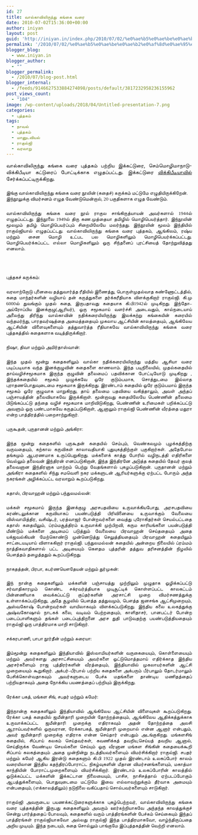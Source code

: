 ```yaml
---
id: 27
title: வால்காவிலிருந்து கங்கை வரை
date: 2010-07-02T15:36:00+00:00
author: iniyan
layout: post
guid: 'http://iniyan.in/index.php/2010/07/02/%e0%ae%b5%e0%ae%be%e0%ae%b2%e0%af%8d%e0%ae%95%e0%ae%be%e0%ae%b5%e0%ae%bf%e0%ae%b2%e0%ae%bf%e0%ae%b0%e0%af%81%e0%ae%a8%e0%af%8d%e0%ae%a4%e0%af%81-%e0%ae%95%e0%ae%99%e0%af%8d%e0%ae%95%e0%af%88-%e0%ae%b5/'
permalink: '/2010/07/02/%e0%ae%b5%e0%ae%be%e0%ae%b2%e0%af%8d%e0%ae%95%e0%ae%be%e0%ae%b5%e0%ae%bf%e0%ae%b2%e0%ae%bf%e0%ae%b0%e0%af%81%e0%ae%a8%e0%af%8d%e0%ae%a4%e0%af%81-%e0%ae%95%e0%ae%99%e0%af%8d%e0%ae%95%e0%af%88-%e0%ae%b5/'
blogger_blog:
  - www.iniyan.in
blogger_author:
  - ""
blogger_permalink:
  - /2010/07/blog-post.html
blogger_internal:
  - /feeds/9146627533884274098/posts/default/3817232958236155962
post_views_count:
  - "104"
image: /wp-content/uploads/2018/04/Untitled-presentation-7.png
categories:
  - புத்தகம்
tags:
  - நாவல்
  - புத்தகம்
  - மானுடவியல்
  - ராகுல்ஜி
  - வரலாறு
---
```

<div dir="ltr" style="text-align: left;">
  <div style="text-align: justify;">
    வால்காவிலிருந்து கங்கை வரை புத்தகம் பற்றிய இக்கட்டுரை,&nbsp;செம்மொழிமாநாடு-விக்கிபீடியா கட்டுரைப் போட்டிக்காக எழுதப்பட்டது. இக்கட்டுரை <a href="http://ta.wikipedia.org/wiki/%E0%AE%B5%E0%AE%BE%E0%AE%B2%E0%AF%8D%E0%AE%95%E0%AE%BE%E0%AE%B5%E0%AE%BF%E0%AE%B2%E0%AE%BF%E0%AE%B0%E0%AF%81%E0%AE%A8%E0%AF%8D%E0%AE%A4%E0%AF%81_%E0%AE%95%E0%AE%99%E0%AF%8D%E0%AE%95%E0%AF%88_%E0%AE%B5%E0%AE%B0%E0%AF%88" target="_blank" rel="noopener noreferrer">விக்கிபீடியாவில் </a>சேர்க்கப்பட்டிருக்கிறது.
  </div>
  
  <h3>
    <span style="font-weight: normal;"><span style="font-family: DejaVu Sans;"><span style="font-size: small;"><span style="font-family: Lohit Tamil;">இங்கு வால்காவிலிருந்து கங்கை வரை நூலின் </span></span></span><span style="font-size: small;"><span style="font-family: Lohit Tamil;">(</span></span><span style="font-family: DejaVu Sans;"><span style="font-size: small;"><span style="font-family: Lohit Tamil;">கதைச்</span></span></span><span style="font-size: small;"><span style="font-family: Lohit Tamil;">) </span></span><span style="font-family: DejaVu Sans;"><span style="font-size: small;"><span style="font-family: Lohit Tamil;">சுருக்கம் மட்டுமே எழுதியிருக்கிறேன்</span></span></span><span style="font-size: small;"><span style="font-family: Lohit Tamil;">. </span></span><span style="font-family: DejaVu Sans;"><span style="font-size: small;"><span style="font-family: Lohit Tamil;">இந்நூலுக்கு விமர்சனம் எழுத வேண்டுமென்றால்</span></span></span><span style="font-size: small;"><span style="font-family: Lohit Tamil;">, 20 </span></span><span style="font-family: DejaVu Sans;"><span style="font-size: small;"><span style="font-family: Lohit Tamil;">பகுதிகளாக எழுத வேண்டும்.</span></span></span></span>
  </h3>
  
  <h3 style="text-align: justify;">
    <span style="font-weight: normal;"><span style="font-family: DejaVu Sans;"><span style="font-size: small;"><span style="font-family: Lohit Tamil;">வால்காவிலிருந்து கங்கை வரை நூல் ராகுல சாங்கிருத்யாயன் அவர்களால் </span></span></span><span style="font-size: small;"><span style="font-family: Lohit Tamil;">1944</span></span><span style="font-family: DejaVu Sans;"><span style="font-size: small;"><span style="font-family: Lohit Tamil;">ல் எழுதப்பட்டது</span></span></span><span style="font-size: small;"><span style="font-family: Lohit Tamil;">. </span></span><span style="font-family: DejaVu Sans;"><span style="font-size: small;"><span style="font-family: Lohit Tamil;">இந்நூலை </span></span></span><span style="font-size: small;"><span style="font-family: Lohit Tamil;">1949</span></span><span style="font-family: DejaVu Sans;"><span style="font-size: small;"><span style="font-family: Lohit Tamil;">ல் திரு கண</span></span></span><span style="font-size: small;"><span style="font-family: Lohit Tamil;">.</span></span><span style="font-family: DejaVu Sans;"><span style="font-size: small;"><span style="font-family: Lohit Tamil;">முத்தையா தமிழில் மொழிபெயர்த்தார்</span></span></span><span style="font-size: small;"><span style="font-family: Lohit Tamil;">. </span></span><span style="font-family: DejaVu Sans;"><span style="font-size: small;"><span style="font-family: Lohit Tamil;">இந்நூலின் மூலமும் தமிழ் மொழிபெயர்ப்பும் சிறையிலேயே மலர்ந்தது</span></span></span><span style="font-size: small;"><span style="font-family: Lohit Tamil;">. </span></span><span style="font-family: DejaVu Sans;"><span style="font-size: small;"><span style="font-family: Lohit Tamil;">இந்நூலின் மூலம் இந்தியில் ராகுல்ஜியால் எழுதப்பட்டது</span></span></span><span style="font-size: small;"><span style="font-family: Lohit Tamil;">. வால்காவிலிருந்து கங்கை வரை புத்தகம்</span></span><span style="font-size: small;"><span style="font-family: Lohit Tamil;">, </span></span><span style="font-family: DejaVu Sans;"><span style="font-size: small;"><span style="font-family: Lohit Tamil;">ஆங்கிலம்</span></span></span><span style="font-size: small;"><span style="font-family: Lohit Tamil;">, </span></span><span style="font-family: DejaVu Sans;"><span style="font-size: small;"><span style="font-family: Lohit Tamil;">ரஷ்ய மற்றும் சைன மொழி உட்பட பல மொழிகளிலும் மொழிபெயர்க்கப்பட்டது</span></span></span><span style="font-size: small;"><span style="font-family: Lohit Tamil;">. </span></span><span style="font-family: DejaVu Sans;"><span style="font-size: small;"><span style="font-family: Lohit Tamil;">மொழிபெயர்க்கப்பட்ட எல்லா மொழிகளிலும் ஒரு சிந்தனைப் புரட்சியைத் தோற்றுவித்தது எனலாம்</span></span></span><span style="font-size: small;"><span style="font-family: Lohit Tamil;">.</span></span></span>
  </h3>
  
  <h3 style="text-align: justify;">
    <span style="font-weight: normal;"><span style="font-size: small;"><span style="font-family: Lohit Tamil;">&nbsp;</span></span></span>
  </h3>
  
  <h3 style="text-align: justify;">
    <span style="font-weight: normal;"><span style="font-family: DejaVu Sans;"><span style="font-size: small;"><span style="font-family: Lohit Tamil;">புத்தகச் சுருக்கம்</span></span></span><span style="font-size: small;"><span style="font-family: Lohit Tamil;">:</span></span></span>
  </h3>
  
  <h3 style="text-align: justify;">
    <span style="font-weight: normal;"><span style="font-family: DejaVu Sans;"><span style="font-size: small;"><span style="font-family: Lohit Tamil;">வரலாற்றோடு புனைவை தத்துவார்த்த ரீதியில் இணைத்து</span></span></span><span style="font-size: small;"><span style="font-family: Lohit Tamil;">, </span></span><span style="font-family: DejaVu Sans;"><span style="font-size: small;"><span style="font-family: Lohit Tamil;">பொருள்முதல்வாத கண்ணோட்டத்தில்</span></span></span><span style="font-size: small;"><span style="font-family: Lohit Tamil;">, </span></span><span style="font-family: DejaVu Sans;"><span style="font-size: small;"><span style="font-family: Lohit Tamil;">கதை மாந்தர்களின் வழியாய் தன் கருத்துகளை தர்க்கரீதியாக விளக்குகிறார் ராகுல்ஜி</span></span></span><span style="font-size: small;"><span style="font-family: Lohit Tamil;">. </span></span><span style="font-family: DejaVu Sans;"><span style="font-size: small;"><span style="font-family: Lohit Tamil;">கி</span></span></span><span style="font-size: small;"><span style="font-family: Lohit Tamil;">.</span></span><span style="font-family: DejaVu Sans;"><span style="font-size: small;"><span style="font-family: Lohit Tamil;">மு </span></span></span><span style="font-size: small;"><span style="font-family: Lohit Tamil;">6000</span></span><span style="font-family: DejaVu Sans;"><span style="font-size: small;"><span style="font-family: Lohit Tamil;">ல் துவங்கும் முதல் கதை</span></span></span><span style="font-size: small;"><span style="font-family: Lohit Tamil;">, </span></span><span style="font-family: DejaVu Sans;"><span style="font-size: small;"><span style="font-family: Lohit Tamil;">இருபதாவது கதையாக கி</span></span></span><span style="font-size: small;"><span style="font-family: Lohit Tamil;">.</span></span><span style="font-family: DejaVu Sans;"><span style="font-size: small;"><span style="font-family: Lohit Tamil;">பி</span></span></span><span style="font-size: small;"><span style="font-family: Lohit Tamil;">1942</span></span><span style="font-family: DejaVu Sans;"><span style="font-size: small;"><span style="font-family: Lohit Tamil;">ல் முடிகிறது</span></span></span><span style="font-size: small;"><span style="font-family: Lohit Tamil;">. </span></span><span style="font-family: DejaVu Sans;"><span style="font-size: small;"><span style="font-family: Lohit Tamil;">இந்தோ</span></span></span><span style="font-size: small;"><span style="font-family: Lohit Tamil;">&#8211;</span></span><span style="font-family: DejaVu Sans;"><span style="font-size: small;"><span style="font-family: Lohit Tamil;">அய்ரோப்பிய இனக்குழு</span></span></span><span style="font-size: small;"><span style="font-family: Lohit Tamil;">(</span></span><span style="font-family: DejaVu Sans;"><span style="font-size: small;"><span style="font-family: Lohit Tamil;">ஆரியர்</span></span></span><span style="font-size: small;"><span style="font-family: Lohit Tamil;">), </span></span><span style="font-family: DejaVu Sans;"><span style="font-size: small;"><span style="font-family: Lohit Tamil;">ஒரு சமூகமாய் வளர்ச்சி அடைவதும்</span></span></span><span style="font-size: small;"><span style="font-family: Lohit Tamil;">, </span></span><span style="font-family: DejaVu Sans;"><span style="font-size: small;"><span style="font-family: Lohit Tamil;">கால்நடையாய் அலைந்து திரிந்து வால்காவின் நதிக்கரையிலிருந்து இலக்கற்று கங்கையின் கரையில் வந்தமர்ந்து</span></span></span><span style="font-size: small;"><span style="font-family: Lohit Tamil;">, </span></span><span style="font-family: DejaVu Sans;"><span style="font-size: small;"><span style="font-family: Lohit Tamil;">பாரதவர்ஷத்தை அமைத்ததையும் முகலாய ஆட்சியின் காலத்தையும்</span></span></span><span style="font-size: small;"><span style="font-family: Lohit Tamil;">, </span></span><span style="font-family: DejaVu Sans;"><span style="font-size: small;"><span style="font-family: Lohit Tamil;">ஆங்கிலேய ஆட்சியின் விளைவுகளையும் தத்துவார்த்த ரீதியாகவே வால்காவிலிருந்து கங்கை வரை புத்தகத்தில்&nbsp;கதைகளாக வடித்திருக்கிறார்</span></span></span><span style="font-size: small;"><span style="font-family: Lohit Tamil;">. </span></span></span>
  </h3>
  
  <h3 style="text-align: justify;">
    <span style="font-weight: normal;"><span style="font-family: DejaVu Sans;"><span style="font-size: small;"><span style="font-family: Lohit Tamil;">நிஷா</span></span></span><span style="font-size: small;"><span style="font-family: Lohit Tamil;">, </span></span><span style="font-family: DejaVu Sans;"><span style="font-size: small;"><span style="font-family: Lohit Tamil;">திவா மற்றும் அமிர்தாஸ்வான்</span></span></span><span style="font-size: small;"><span style="font-family: Lohit Tamil;">:</span></span></span>
  </h3>
  
  <h3 style="text-align: justify;">
    <span style="font-weight: normal;"><span style="font-family: DejaVu Sans;"><span style="font-size: small;"><span style="font-family: Lohit Tamil;">இந்த முதல் மூன்று கதைகளிலும் வால்கா நதிக்கரையிலிருந்து மத்திய ஆசியா வரை படிப்படியாக வந்த இனக்குழுவின் கதைகளை காணலாம்</span></span></span><span style="font-size: small;"><span style="font-family: Lohit Tamil;">. </span></span><span style="font-family: DejaVu Sans;"><span style="font-size: small;"><span style="font-family: Lohit Tamil;">இந்த படிநிலையில்</span></span></span><span style="font-size: small;"><span style="font-family: Lohit Tamil;">, </span></span><span style="font-family: DejaVu Sans;"><span style="font-size: small;"><span style="font-family: Lohit Tamil;">முதல்கதையில் தாய்வழிச்சமூகமாக இருந்த குழுவின் தலைமைப் பதவிக்கான போட்டியோடு முடிகிறது </span></span></span><span style="font-size: small;"><span style="font-family: Lohit Tamil;">, </span></span><span style="font-family: DejaVu Sans;"><span style="font-size: small;"><span style="font-family: Lohit Tamil;">இந்தக்கதையில் சமூகம் முழுக்கவே ஒரே குடும்பமாக</span></span></span><span style="font-size: small;"><span style="font-family: Lohit Tamil;">, </span></span><span style="font-family: DejaVu Sans;"><span style="font-size: small;"><span style="font-family: Lohit Tamil;">சொத்துடமை இல்லாத புராதணபொதுவுடைமை சமூகமாக இருக்கிறது</span></span></span><span style="font-size: small;"><span style="font-family: Lohit Tamil;">. </span></span><span style="font-family: DejaVu Sans;"><span style="font-size: small;"><span style="font-family: Lohit Tamil;">இரண்டாம் கதையில் ஒரே குடும்பமாய் இருந்த சமூகம் ஒரே குழுவாக மாறுகிறது</span></span></span><span style="font-size: small;"><span style="font-family: Lohit Tamil;">, </span></span><span style="font-family: DejaVu Sans;"><span style="font-size: small;"><span style="font-family: Lohit Tamil;">தாய் தலைமை பதவியை வகித்தாலும்</span></span></span><span style="font-size: small;"><span style="font-family: Lohit Tamil;">, </span></span><span style="font-family: DejaVu Sans;"><span style="font-size: small;"><span style="font-family: Lohit Tamil;">அவள் அந்தப் பஞ்சாயத்தின் தலைவியாகவே இருக்கிறாள்</span></span></span><span style="font-size: small;"><span style="font-family: Lohit Tamil;">. </span></span><span style="font-family: DejaVu Sans;"><span style="font-size: small;"><span style="font-family: Lohit Tamil;">மூன்றாவது கதையிலேயே பெண்ணின் தலைமை பிடுங்கப்பட்டு தந்தை வழிச் சமூகமாக மாறிவிடுகிறது</span></span></span><span style="font-size: small;"><span style="font-family: Lohit Tamil;">, </span></span><span style="font-family: DejaVu Sans;"><span style="font-size: small;"><span style="font-family: Lohit Tamil;">பெண்ணின் உரிமைகள் பறிக்கப்பட்டு அவளும் ஒரு பண்டமாகவே கருதப்படுகிறாள்</span></span></span><span style="font-size: small;"><span style="font-family: Lohit Tamil;">, </span></span><span style="font-family: DejaVu Sans;"><span style="font-size: small;"><span style="font-family: Lohit Tamil;">ஆனாலும் ராகுல்ஜி பெண்ணின் வீரத்தை மதுரா என்ற பாத்திரத்தில் பறைசாற்றுகிறார்</span></span></span><span style="font-size: small;"><span style="font-family: Lohit Tamil;">.</span></span></span>
  </h3>
  
  <h3 style="text-align: justify;">
    <span style="font-weight: normal;"><span style="font-family: DejaVu Sans;"><span style="font-size: small;"><span style="font-family: Lohit Tamil;">புருகூதன்</span></span></span><span style="font-size: small;"><span style="font-family: Lohit Tamil;">, </span></span><span style="font-family: DejaVu Sans;"><span style="font-size: small;"><span style="font-family: Lohit Tamil;">புருதானன் மற்றும் அங்கிரா</span></span></span><span style="font-size: small;"><span style="font-family: Lohit Tamil;">:</span></span></span>
  </h3>
  
  <h3 style="text-align: justify;">
    <span style="font-weight: normal;"><span style="font-family: DejaVu Sans;"><span style="font-size: small;"><span style="font-family: Lohit Tamil;">இந்த மூன்று கதைகளில் புருகூதன் கதையில் செம்பும்</span></span></span><span style="font-size: small;"><span style="font-family: Lohit Tamil;">, </span></span><span style="font-family: DejaVu Sans;"><span style="font-size: small;"><span style="font-family: Lohit Tamil;">வெண்கலமும் புழக்கத்திற்கு வருவதையும்</span></span></span><span style="font-size: small;"><span style="font-family: Lohit Tamil;">, </span></span><span style="font-family: DejaVu Sans;"><span style="font-size: small;"><span style="font-family: Lohit Tamil;">கற்கால கருவிகள் காலாவதியாகி புதுயுகத்திற்குள் புகுகிறார்கள்</span></span></span><span style="font-size: small;"><span style="font-family: Lohit Tamil;">. </span></span><span style="font-family: DejaVu Sans;"><span style="font-size: small;"><span style="font-family: Lohit Tamil;">அதேபோல தங்கமும் ஆபரணமாக உருப்பெறுகிறது</span></span></span><span style="font-size: small;"><span style="font-family: Lohit Tamil;">. </span></span><span style="font-family: DejaVu Sans;"><span style="font-size: small;"><span style="font-family: Lohit Tamil;">மக்களைக் காத்து போரில் வழிநடத்தி எதிரிகளை வெல்லும் தலைவன் இந்திரன் எனப்படுகிறான்</span></span></span><span style="font-size: small;"><span style="font-family: Lohit Tamil;">, </span></span><span style="font-family: DejaVu Sans;"><span style="font-size: small;"><span style="font-family: Lohit Tamil;">இந்த இந்திரனே அடுத்த கதையில் தேவர் குலத் தலைவனான இந்திரனாக மாற்றம் பெற்று வேதங்களால் புகழப்படுகிறான்</span></span></span><span style="font-size: small;"><span style="font-family: Lohit Tamil;">. </span></span><span style="font-family: DejaVu Sans;"><span style="font-size: small;"><span style="font-family: Lohit Tamil;">புருதானன் மற்றும் அங்கிரா கதைகளில் சிந்து சமவெளி நகர மக்களுடன் ஆரியர்களுக்கு ஏற்பட்ட போரும் அந்த நகரங்கள் அழிக்கப்பட்ட வரலாறும் கூறப்படுகிறது</span></span></span><span style="font-size: small;"><span style="font-family: Lohit Tamil;">.</span></span></span>
  </h3>
  
  <h3 style="text-align: justify;">
    <span style="font-weight: normal;"><span style="font-family: DejaVu Sans;"><span style="font-size: small;"><span style="font-family: Lohit Tamil;">சுதாஸ்</span></span></span><span style="font-size: small;"><span style="font-family: Lohit Tamil;">, </span></span><span style="font-family: DejaVu Sans;"><span style="font-size: small;"><span style="font-family: Lohit Tamil;">பிரவாஹன் மற்றும் பந்துலமல்லன்</span></span></span><span style="font-size: small;"><span style="font-family: Lohit Tamil;">:</span></span></span>
  </h3>
  
  <h3 style="text-align: justify;">
    <span style="font-weight: normal;"><span style="font-family: DejaVu Sans;"><span style="font-size: small;"><span style="font-family: Lohit Tamil;">மக்கள் சமூகமாய் இருந்த இனக்குழு அரசபதவியை உருவாக்கியபோது</span></span></span><span style="font-size: small;"><span style="font-family: Lohit Tamil;">, </span></span><span style="font-family: DejaVu Sans;"><span style="font-size: small;"><span style="font-family: Lohit Tamil;">அரசபதவியை சுரண்டலுக்கான கருவியாகப் பயண்படுத்தி பிரிவினையை உருவாக்கும் வேலையை விஸ்வாமித்திர</span></span></span><span style="font-size: small;"><span style="font-family: Lohit Tamil;">, </span></span><span style="font-family: DejaVu Sans;"><span style="font-size: small;"><span style="font-family: Lohit Tamil;">வசிஷ்டர்</span></span></span><span style="font-size: small;"><span style="font-family: Lohit Tamil;">, </span></span><span style="font-family: DejaVu Sans;"><span style="font-size: small;"><span style="font-family: Lohit Tamil;">பரத்வாஜர் போன்றவர்களை வைத்து புரோகிதர்கள் செயல்பட்டதை சுதாஸ் கதையிலும்</span></span></span><span style="font-size: small;"><span style="font-family: Lohit Tamil;">, </span></span><span style="font-family: DejaVu Sans;"><span style="font-size: small;"><span style="font-family: Lohit Tamil;">ப்ரம்மசூத்திரம் உருவாக்கி முற்பிறவி</span></span></span><span style="font-size: small;"><span style="font-family: Lohit Tamil;">, </span></span><span style="font-family: DejaVu Sans;"><span style="font-size: small;"><span style="font-family: Lohit Tamil;">கரும காரியங்களை பயன்படுத்தி மீண்டும் மக்களை அடிமைப் படுத்தும் வேலையை பிரவாஹன் செய்ததையும் அதை யக்ஜவல்கியன் மேற்கொண்டு முன்னெடுத்து செலுத்தியதையும் பிரவாஹன் கதையிலும் சாட்டையடியாய் விளாசுகிறார் ராகுல்ஜி</span></span></span><span style="font-size: small;"><span style="font-family: Lohit Tamil;">. </span></span><span style="font-family: DejaVu Sans;"><span style="font-size: small;"><span style="font-family: Lohit Tamil;">பந்துலமல்லன் கதையில் அன்றைய நிலையில் ப்ரம்மம் நாத்திகவாதிகளால் பட்ட அடியையும் கௌதம புத்தரின் தத்துவ தரிசனத்தின் நிழலில் பௌத்தம் தழைத்ததும் கூறப்படுகிறது</span></span></span><span style="font-size: small;"><span style="font-family: Lohit Tamil;">.</span></span></span>
  </h3>
  
  <h3 style="text-align: justify;">
    <span style="font-weight: normal;"><span style="font-family: DejaVu Sans;"><span style="font-size: small;"><span style="font-family: Lohit Tamil;">நாகதத்தன்</span></span></span><span style="font-size: small;"><span style="font-family: Lohit Tamil;">, </span></span><span style="font-family: DejaVu Sans;"><span style="font-size: small;"><span style="font-family: Lohit Tamil;">பிரபா</span></span></span><span style="font-size: small;"><span style="font-family: Lohit Tamil;">, </span></span><span style="font-family: DejaVu Sans;"><span style="font-size: small;"><span style="font-family: Lohit Tamil;">சுபர்ணயௌதேயன் மற்றும் துர்முகன்</span></span></span><span style="font-size: small;"><span style="font-family: Lohit Tamil;">:</span></span></span>
  </h3>
  
  <h3 style="text-align: justify;">
    <span style="font-weight: normal;"><span style="font-family: DejaVu Sans;"><span style="font-size: small;"><span style="font-family: Lohit Tamil;">இந் நான்கு கதைகளிலும் மக்களின் பஞ்சாயத்து முற்றிலும் முழுதாக ஒழிக்கப்பட்டு சர்வாதிகாரமும் கொண்ட சக்ரவர்த்தியாக முடிசூட்டிக் கொள்ளப்பட்ட காலகட்டம் பின்னணியாக வைக்கப்பட்டு குப்தர்களின் அரசாட்சி முறை விமர்சணத்துக்கு உள்ளாக்கப்படுகிறது</span></span></span><span style="font-size: small;"><span style="font-family: Lohit Tamil;">, </span></span><span style="font-family: DejaVu Sans;"><span style="font-size: small;"><span style="font-family: Lohit Tamil;">அதே சூழலில் பௌத்த தத்துவமும்</span></span></span><span style="font-size: small;"><span style="font-family: Lohit Tamil;">, </span></span><span style="font-family: DejaVu Sans;"><span style="font-size: small;"><span style="font-family: Lohit Tamil;">பௌத்த ஜனசங்க ஆட்சிமுறையும்</span></span></span><span style="font-size: small;"><span style="font-family: Lohit Tamil;">, </span></span><span style="font-family: DejaVu Sans;"><span style="font-size: small;"><span style="font-family: Lohit Tamil;">அஸ்வகோஷ் போன்றவர்கள் வாயிலாகவும் விளக்கப்படுகிறது</span></span></span><span style="font-size: small;"><span style="font-family: Lohit Tamil;">. </span></span><span style="font-family: DejaVu Sans;"><span style="font-size: small;"><span style="font-family: Lohit Tamil;">இந்திய கலை உலகத்துக்கு அஷ்வகோஷால் நாடகக் கலை</span></span></span><span style="font-size: small;"><span style="font-family: Lohit Tamil;">, </span></span><span style="font-family: DejaVu Sans;"><span style="font-size: small;"><span style="font-family: Lohit Tamil;">வடிவம் பெற்றதையும்</span></span></span><span style="font-size: small;"><span style="font-family: Lohit Tamil;">, </span></span><span style="font-family: DejaVu Sans;"><span style="font-size: small;"><span style="font-family: Lohit Tamil;">காளிதாசர்</span></span></span><span style="font-size: small;"><span style="font-family: Lohit Tamil;">, </span></span><span style="font-family: DejaVu Sans;"><span style="font-size: small;"><span style="font-family: Lohit Tamil;">பானபட்டர் போன்ற படைப்பாளிகளும் தங்கள் படைப்புத்திறனை அரச துதி பாடுவதற்கு பயண்படுத்தியதையும் ராகுல்ஜி ஒரு பாத்திரமாக மாறி சாடுகிறார்</span></span></span><span style="font-size: small;"><span style="font-family: Lohit Tamil;">. </span></span></span>
  </h3>
  
  <h3 style="text-align: justify;">
    <span style="font-weight: normal;"><span style="font-family: DejaVu Sans;"><span style="font-size: small;"><span style="font-family: Lohit Tamil;">சக்கரபாணி</span></span></span><span style="font-size: small;"><span style="font-family: Lohit Tamil;">, </span></span><span style="font-family: DejaVu Sans;"><span style="font-size: small;"><span style="font-family: Lohit Tamil;">பாபா நூர்தீன் மற்றும் சுரையா</span></span></span><span style="font-size: small;"><span style="font-family: Lohit Tamil;">:</span></span></span>
  </h3>
  
  <h3 style="text-align: justify;">
    <span style="font-weight: normal;"><span style="font-family: DejaVu Sans;"><span style="font-size: small;"><span style="font-family: Lohit Tamil;">இம்மூன்று கதைகளிலும் இந்தியாவில் இஸ்லாமியர்களின் வருகையையும்</span></span></span><span style="font-size: small;"><span style="font-family: Lohit Tamil;">, </span></span><span style="font-family: DejaVu Sans;"><span style="font-size: small;"><span style="font-family: Lohit Tamil;">கொள்ளையையும் மற்றும் அவர்களது அரசாட்சியையும் அவர்களை ஒட்டுமொத்தமாய் எதிர்க்காத இந்திய அரசர்களையும் ராஜ புத்திரர்களின் வீரத்தையும்</span></span></span><span style="font-size: small;"><span style="font-family: Lohit Tamil;">, </span></span><span style="font-family: DejaVu Sans;"><span style="font-size: small;"><span style="font-family: Lohit Tamil;">இந்தியாவில் முகலாயர்களின் ஆட்சி முறையையும் கூறுகிறார்</span></span></span><span style="font-size: small;"><span style="font-family: Lohit Tamil;">. </span></span><span style="font-family: DejaVu Sans;"><span style="font-size: small;"><span style="font-family: Lohit Tamil;">அக்பர்</span></span></span><span style="font-size: small;"><span style="font-family: Lohit Tamil;">&#8211;</span></span><span style="font-family: DejaVu Sans;"><span style="font-size: small;"><span style="font-family: Lohit Tamil;">பீர்பால் பற்றிய கதைகளை அக்பரும் பீர்பாலும் தோடர்மாலும் பேசிக்கொள்வதாகவும் அவர்களுடைய பேச்சு மதங்களை தாண்டிய மணிதத்தைப் பற்றியதாகவும் அதை நோக்கிய பயணத்தைப் பற்றியும் இருக்கிறது</span></span></span><span style="font-size: small;"><span style="font-family: Lohit Tamil;">. </span></span></span>
  </h3>
  
  <h3 style="text-align: justify;">
    <span style="font-weight: normal;"><span style="font-family: DejaVu Sans;"><span style="font-size: small;"><span style="font-family: Lohit Tamil;">ரேக்கா பகத்</span></span></span><span style="font-size: small;"><span style="font-family: Lohit Tamil;">, </span></span><span style="font-family: DejaVu Sans;"><span style="font-size: small;"><span style="font-family: Lohit Tamil;">மங்கள சிங்</span></span></span><span style="font-size: small;"><span style="font-family: Lohit Tamil;">, </span></span><span style="font-family: DejaVu Sans;"><span style="font-size: small;"><span style="font-family: Lohit Tamil;">சபதர் மற்றும் சுமேர்</span></span></span><span style="font-size: small;"><span style="font-family: Lohit Tamil;">:</span></span></span>
  </h3>
  
  <h3 style="text-align: justify;">
    <span style="font-weight: normal;"><span style="font-family: DejaVu Sans;"><span style="font-size: small;"><span style="font-family: Lohit Tamil;">இந்நான்கு கதைகளிலும் இந்தியாவில் ஆங்கிலேய ஆட்சியின் விளைவுகள் கூறப்படுகிறது</span></span></span><span style="font-size: small;"><span style="font-family: Lohit Tamil;">. </span></span><span style="font-family: DejaVu Sans;"><span style="font-size: small;"><span style="font-family: Lohit Tamil;">ரேக்கா பகத் கதையில் ஜமீன்தாரி முறையின் தோற்றத்தையும்</span></span></span><span style="font-size: small;"><span style="font-family: Lohit Tamil;">, </span></span><span style="font-family: DejaVu Sans;"><span style="font-size: small;"><span style="font-family: Lohit Tamil;">ஆங்கிலேய ஆதிக்கத்துக்காக உருவாக்கப்பட்ட ஜமீன்தாரி முறைக்கு எதிராகவும் அதன் தோற்றத்தை அலசி ஆராய்பவர்களில் ஒருவரான</span></span></span><span style="font-size: small;"><span style="font-family: Lohit Tamil;">, </span></span><span style="font-family: DejaVu Sans;"><span style="font-size: small;"><span style="font-family: Lohit Tamil;">ரேக்காபகத்</span></span></span><span style="font-size: small;"><span style="font-family: Lohit Tamil;">, </span></span><span style="font-family: DejaVu Sans;"><span style="font-size: small;"><span style="font-family: Lohit Tamil;">ஜமீன்தாரி முறையால் என்ன ஆனார் என்பதும்</span></span></span><span style="font-size: small;"><span style="font-family: Lohit Tamil;">, </span></span><span style="font-family: DejaVu Sans;"><span style="font-size: small;"><span style="font-family: Lohit Tamil;">அவர் ஜமீன்தாரி முறைக்கு எதிராக என்ன செய்தார் என்பதும் அடங்குகிறது</span></span></span><span style="font-size: small;"><span style="font-family: Lohit Tamil;">. </span></span><span style="font-family: DejaVu Sans;"><span style="font-size: small;"><span style="font-family: Lohit Tamil;">மங்களசிங் கதையில்</span></span></span><span style="font-size: small;"><span style="font-family: Lohit Tamil;">, </span></span><span style="font-family: DejaVu Sans;"><span style="font-size: small;"><span style="font-family: Lohit Tamil;">சிப்பாய் கலகம் செய்தவர்கள்</span></span></span><span style="font-size: small;"><span style="font-family: Lohit Tamil;">, </span></span><span style="font-family: DejaVu Sans;"><span style="font-size: small;"><span style="font-family: Lohit Tamil;">கவணிக்கத் தவறிய</span></span></span><span style="font-size: small;"><span style="font-family: Lohit Tamil;">,</span></span><span style="font-family: DejaVu Sans;"><span style="font-size: small;"><span style="font-family: Lohit Tamil;">செய்யத் தவறிய ஆனால்</span></span></span><span style="font-size: small;"><span style="font-family: Lohit Tamil;">, </span></span><span style="font-family: DejaVu Sans;"><span style="font-size: small;"><span style="font-family: Lohit Tamil;">செய்திருக்க வேண்டிய செயல்களை செய்யும் ஒரு வீரனான மங்கள சிங்கின் கதையைக்கூறி சிப்பாய் கலகத்தையும் அதை முன்நின்று நடத்தியவர்களையும் விமர்சிக்கிறார் ராகுல்ஜி</span></span></span><span style="font-size: small;"><span style="font-family: Lohit Tamil;">. </span></span><span style="font-family: DejaVu Sans;"><span style="font-size: small;"><span style="font-family: Lohit Tamil;">சபதர் மற்றும் சுமேர் ஆகிய இரன்டு கதைகளும் கி</span></span></span><span style="font-size: small;"><span style="font-family: Lohit Tamil;">.</span></span><span style="font-family: DejaVu Sans;"><span style="font-size: small;"><span style="font-family: Lohit Tamil;">பி </span></span></span><span style="font-size: small;"><span style="font-family: Lohit Tamil;">1922 </span></span><span style="font-family: DejaVu Sans;"><span style="font-size: small;"><span style="font-family: Lohit Tamil;">முதல் இரண்டாம் உலகப்போர் காலம் வரையிலான இந்திய சுதந்திரப்போராட்ட நிகழ்வுகளின் மீதான விமர்சனங்களையும்</span></span></span><span style="font-size: small;"><span style="font-family: Lohit Tamil;">, </span></span><span style="font-family: DejaVu Sans;"><span style="font-size: small;"><span style="font-family: Lohit Tamil;">மகாத்மா காந்தியின் போராட்டமுறைகளையும் விமர்சிக்கிறார்</span></span></span><span style="font-size: small;"><span style="font-family: Lohit Tamil;">. </span></span><span style="font-family: DejaVu Sans;"><span style="font-size: small;"><span style="font-family: Lohit Tamil;">இரண்டாம் உலகப்போரின் காலத்தில் ஒடுக்கப்பட்ட மக்களின் இக்கட்டான நிலையையும்</span></span></span><span style="font-size: small;"><span style="font-family: Lohit Tamil;">, </span></span><span style="font-family: DejaVu Sans;"><span style="font-size: small;"><span style="font-family: Lohit Tamil;">பாசிச</span></span></span><span style="font-size: small;"><span style="font-family: Lohit Tamil;">, </span></span><span style="font-family: DejaVu Sans;"><span style="font-size: small;"><span style="font-family: Lohit Tamil;">நாசிசத்தால் ஏற்படப்போகும் ஆபத்துக்களையும்</span></span></span><span style="font-size: small;"><span style="font-family: Lohit Tamil;">, </span></span><span style="font-family: DejaVu Sans;"><span style="font-size: small;"><span style="font-family: Lohit Tamil;">பொதுவுடைமை மட்டுமே இவை எல்லாவற்றுக்கும் தீர்வாக அமையும் என்பதையும்</span></span></span><span style="font-size: small;"><span style="font-family: Lohit Tamil;">, (</span></span><span style="font-family: DejaVu Sans;"><span style="font-size: small;"><span style="font-family: Lohit Tamil;">எக்காலத்திலும்</span></span></span><span style="font-size: small;"><span style="font-family: Lohit Tamil;">) </span></span><span style="font-family: DejaVu Sans;"><span style="font-size: small;"><span style="font-family: Lohit Tamil;">நடுநிலை வகிப்பதாய் சொல்பவர்களையும் சாடுகிறார்</span></span></span><span style="font-size: small;"><span style="font-family: Lohit Tamil;">.</span></span></span>
  </h3>
  
  <h3 style="text-align: justify;">
    <span style="font-weight: normal;"><span style="font-family: DejaVu Sans;"><span style="font-size: small;"><span style="font-family: Lohit Tamil;">ராகுல்ஜி அவருடைய பயணக்கட்டுரைகளுக்காக புகழ்பெற்றவர்</span></span></span><span style="font-size: small;"><span style="font-family: Lohit Tamil;">, வால்காவிலிருந்து கங்கை வரை புத்தகத்தின்</span></span><span style="font-family: DejaVu Sans;"><span style="font-size: small;"><span style="font-family: Lohit Tamil;">&nbsp;இருபது கதைகளிலும் அவரும் ஊர்சுற்றியாகவே அந்தந்த காலத்துக்குச் சென்று பார்த்ததைப் போலவும்</span></span></span><span style="font-size: small;"><span style="font-family: Lohit Tamil;">, </span></span><span style="font-family: DejaVu Sans;"><span style="font-size: small;"><span style="font-family: Lohit Tamil;">கதைகளில் வரும் பாத்திரங்களின் பேச்சும் செய்கையும் இந்தப் பாத்திரங்கள் ராகுல்ஜியாகவோ அல்லது ராகுல்ஜி இந்த பாத்திரமாகவோ</span></span></span><span style="font-size: small;"><span style="font-family: Lohit Tamil;">, </span></span><span style="font-family: DejaVu Sans;"><span style="font-size: small;"><span style="font-family: Lohit Tamil;">வாழ்ந்திருப்பதை அறிய முடியும்</span></span></span><span style="font-size: small;"><span style="font-family: Lohit Tamil;">. </span></span><span style="font-family: DejaVu Sans;"><span style="font-size: small;"><span style="font-family: Lohit Tamil;">இந்த நடையும்</span></span></span><span style="font-size: small;"><span style="font-family: Lohit Tamil;">, </span></span><span style="font-family: DejaVu Sans;"><span style="font-size: small;"><span style="font-family: Lohit Tamil;">கதை சொல்லும் பாங்குமே இப்புத்தகத்தின் வெற்றி எனலாம்</span></span></span><span style="font-size: small;"><span style="font-family: Lohit Tamil;">.</span></span></span>
  </h3>
  
  <h3 style="text-align: justify;">
    <span style="font-weight: normal;"><span style="font-size: small;"><span style="font-family: Lohit Tamil;"> </span></span></span>
  </h3>
  
  <h3 style="text-align: justify;">
    <span style="font-weight: normal;"><span style="font-size: small;"><span style="font-family: Lohit Tamil;"><br /></span></span></span>
  </h3>
</div>